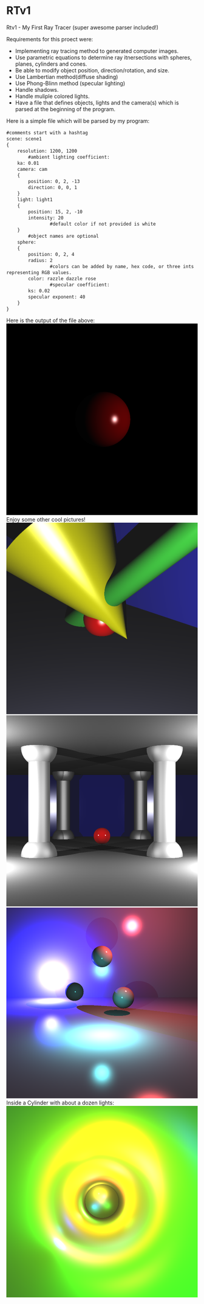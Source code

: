 # RTv1
Rtv1 - My First Ray Tracer (super awesome parser included!)

Requirements for this proect were:

- Implementing ray tracing method to generated computer images.
- Use parametric equations to determine ray itnersections with spheres, planes, cylinders and cones.
- Be able to modify object position, direction/rotation, and size.
- Use Lambertian method(diffuse shading)
- Use Phong-Blinn method (specular lighting)
- Handle shadows.
- Handle muliple colored lights.
- Have a file that defines objects, lights and the camera(s) which is parsed at the beginning of the program.

Here is a simple file which will be parsed by my program: 
```
#comments start with a hashtag
scene: scene1
{
	resolution: 1200, 1200
        #ambient lighting coefficient:
	ka: 0.01
	camera: cam
	{
		position: 0, 2, -13
		direction: 0, 0, 1
	}
	light: light1
	{
		position: 15, 2, -10
		intensity: 20
                #default color if not provided is white
	}
        #object names are optional
	sphere:
	{
		position: 0, 2, 4
		radius: 2
                #colors can be added by name, hex code, or three ints representing RGB values.
		color: razzle dazzle rose
                #specular coefficient:
		ks: 0.02
		specular exponent: 40
	}
}
```
Here is the output of the file above:
![Rendu 1](https://github.com/JanWalsh91/RTv1/blob/master/screenshots/Rendu_1.png)
Enjoy some other cool pictures!
![Rendu 5](https://github.com/JanWalsh91/RTv1/blob/master/screenshots/Rendu_5.png)
![Rendu 6](https://github.com/JanWalsh91/RTv1/blob/master/screenshots/Rendu_6.png)
![Bonus_4](https://github.com/JanWalsh91/RTv1/blob/master/screenshots/Bonus_4.png)
Inside a Cylinder with about a dozen lights:
![Bonus_5](https://github.com/JanWalsh91/RTv1/blob/master/screenshots/Bonus_5.png)
